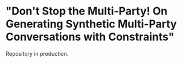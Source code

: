 # "Don't Stop the Multi-Party! On Generating Synthetic Multi-Party Conversations with Constraints"

Repository in production.

